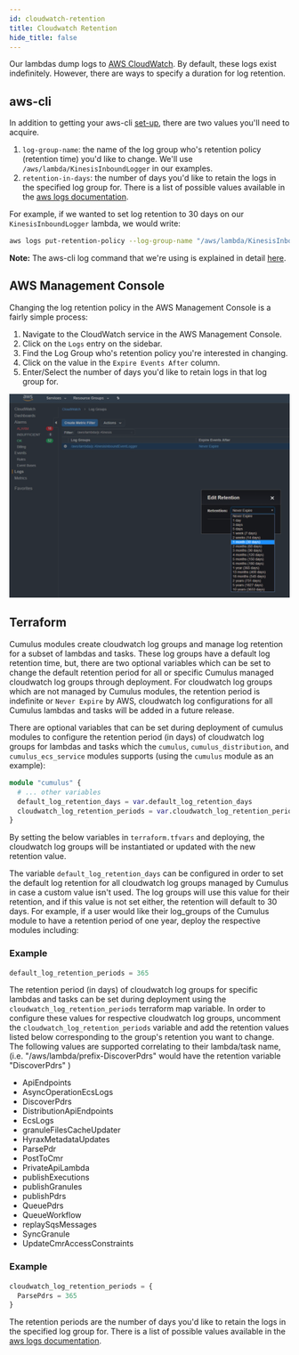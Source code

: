 ```yaml
---
id: cloudwatch-retention
title: Cloudwatch Retention
hide_title: false
---
```


Our lambdas dump logs to [AWS CloudWatch](https://aws.amazon.com/cloudwatch/). By default, these logs exist indefinitely. However, there are ways to specify a duration for log retention.

## aws-cli

In addition to getting your aws-cli [set-up](https://docs.aws.amazon.com/cli/latest/userguide/cli-chap-getting-started.html), there are two values you'll need to acquire.

1. `log-group-name`: the name of the log group who's retention policy (retention time) you'd like to change. We'll use `/aws/lambda/KinesisInboundLogger` in our examples.
2. `retention-in-days`: the number of days you'd like to retain the logs in the specified log group for. There is a list of possible values available in the [aws logs documentation](https://docs.aws.amazon.com/cli/latest/reference/logs/put-retention-policy.html).

For example, if we wanted to set log retention to 30 days on our `KinesisInboundLogger` lambda, we would write:

```bash
aws logs put-retention-policy --log-group-name "/aws/lambda/KinesisInboundLogger" --retention-in-days 30
```

**Note:** The aws-cli log command that we're using is explained in detail [here](https://docs.aws.amazon.com/cli/latest/reference/logs/put-retention-policy.html).

## AWS Management Console

Changing the log retention policy in the AWS Management Console is a fairly simple process:

1. Navigate to the CloudWatch service in the AWS Management Console.
2. Click on the `Logs` entry on the sidebar.
3. Find the Log Group who's retention policy you're interested in changing.
4. Click on the value in the `Expire Events After` column.
5. Enter/Select the number of days you'd like to retain logs in that log group for.

![Screenshot of AWS console showing how to configure the retention period for Cloudwatch logs](../assets/cloudwatch-retention.png)

## Terraform

Cumulus modules create cloudwatch log groups and manage log retention for a subset of lambdas and tasks. These log groups have a default log retention time, but, there are two optional variables which can be set to change the default retention period for all or specific Cumulus managed cloudwatch log groups through deployment. For cloudwatch log groups which are not managed by Cumulus modules, the retention period is indefinite or `Never Expire` by AWS, cloudwatch log configurations for all Cumulus lambdas and tasks will be added in a future release.

There are optional variables that can be set during deployment of cumulus modules to configure
the retention period (in days) of cloudwatch log groups for lambdas and tasks which the `cumulus`, `cumulus_distribution`, and `cumulus_ecs_service` modules supports (using the `cumulus` module as an example):

```tf
module "cumulus" {
  # ... other variables
  default_log_retention_days = var.default_log_retention_days
  cloudwatch_log_retention_periods = var.cloudwatch_log_retention_periods
}
```

By setting the below variables in `terraform.tfvars` and deploying, the cloudwatch log groups will be instantiated or updated with the new retention value.

The variable `default_log_retention_days` can be configured in order to set the default log retention for all cloudwatch log groups managed by Cumulus in case a custom value isn't used. The log groups will use this value for their retention, and if this value is not set either, the retention will default to 30 days. For example, if a user would like their log_groups of the Cumulus module to have a retention period of one year, deploy the respective modules including:

### Example

```tf
default_log_retention_periods = 365
```

The retention period (in days) of cloudwatch log groups for specific lambdas and tasks can be set
during deployment using the `cloudwatch_log_retention_periods` terraform map variable. In order to
configure these values for respective cloudwatch log groups, uncomment the `cloudwatch_log_retention_periods` variable and add the retention values listed below corresponding to the group's retention you want to change. The following values are supported correlating to their lambda/task name, (i.e. "/aws/lambda/prefix-DiscoverPdrs" would have the retention variable "DiscoverPdrs" )

- ApiEndpoints
- AsyncOperationEcsLogs
- DiscoverPdrs
- DistributionApiEndpoints
- EcsLogs
- granuleFilesCacheUpdater
- HyraxMetadataUpdates
- ParsePdr
- PostToCmr
- PrivateApiLambda
- publishExecutions
- publishGranules
- publishPdrs
- QueuePdrs
- QueueWorkflow
- replaySqsMessages
- SyncGranule
- UpdateCmrAccessConstraints

### Example

```tf
cloudwatch_log_retention_periods = {
  ParsePdrs = 365
}
```

The retention periods are the number of days you'd like to retain the logs in the specified log group for. There is a list of possible values available in the [aws logs documentation](https://docs.aws.amazon.com/cli/latest/reference/logs/put-retention-policy.html).
